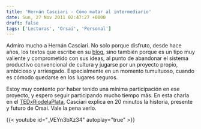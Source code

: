 ```yaml
---
title: 'Hernán Casciari - Cómo matar al intermediario'
date: Sun, 27 Nov 2011 02:47:27 +0000
draft: false
tags: ['Lecturas', 'Orsai', 'Personal']
---
```


Admiro mucho a Hernán Casciari. No solo porque disfruto, desde hace años, los textos que escribe en su [blog](http://orsai.bitacoras.com/), sino también porque es un tipo muy valiente y comprometido con sus ideas, al punto de abandonar el sistema productivo convencional de cultura y jugarse por un proyecto propio, ambicioso y arriesgado. Especialmente en un momento tumultuoso, cuando es cómodo quedarse en los lugares seguros. 

Estoy muy contento por haber tenido una mínima participación en ese proyecto, y espero seguir participando mucho tiempo más. En esta charla en el [TEDxRiodelaPlata](http://www.tedxriodelaplata.org/), Casciari explica en 20 minutos la historia, presente y futuro de Orsai. Vale la pena verlo.

{{< youtube id="_VEYn3bXz34" autoplay="true" >}}
